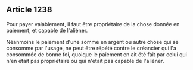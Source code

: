 Article 1238
----
Pour payer valablement, il faut être propriétaire de la chose donnée en
paiement, et capable de l'aliéner.

Néanmoins le paiement d'une somme en argent ou autre chose qui se consomme par
l'usage, ne peut être répété contre le créancier qui l'a consommée de bonne foi,
quoique le paiement en ait été fait par celui qui n'en était pas propriétaire ou
qui n'était pas capable de l'aliéner.
